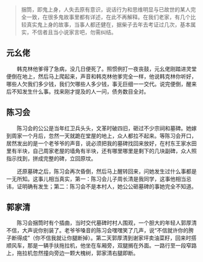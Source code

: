 > 捆筒，即鬼上身，人失去原有意识，说话行为和思维明显与已故世的某人完全一致，在很多鬼故事里都有详述，在此不再解释。在我们老家，有几个比较真实鬼上身的故事，当事人都还健在，据柴子去年去考证过几次，基本属实，不信者且当小说家言吧，勿需纠结。

## 元幺佬
&emsp;&emsp;韩克林他爹得了急病，没几日便死了。照惯例打一夜丧鼓，元幺佬刚踏进灵堂便倒在地上，然后马上爬起来，声音和韩克林他爹完全一样，他说韩克林你听好，哪些人欠我们多少钱，我们欠哪些人多少钱，事无巨细一一交代。说完便倒，醒来后不知发生什么事。找来刚才提及的人一问，债务数目全对。
## 陈习会
&emsp;&emsp;陈习会的公公是当年红卫兵头头，文革时破四旧，砸过不少宗祠和墓碑。她嫁到周家一个月后，忽然一天就跪在堂屋的地上，众人都拉不起来。等陈习会开口，居然发出的是一个老爷爷的声音，说必须把我的墓碑找回来放好，在村东王家水田里有半块，自己周家老屋的墙角有半块，还有哪里哪里是剩下的几块副碑，众人照指示找到，拼成完整的碑，立回原坟。

&emsp;&emsp;还原墓碑之后，陈习会再次昏倒，然后马上醒转回来，问她发生过什么事都是一无所知。这事儿相当真实，第一：陈习会儿子周长清是我同学，这事他相当忌讳，证明确有发生；第二：陈习会不是本村人，她公公砸墓碑的事她完全不知道。

## 郭家清
&emsp;&emsp;陈习会捆筒时有个插曲，当时交代墓碑时村人围观，一个胆大的年轻人郭厚清不信，大声说你别装了。老爷爷嗓音的陈习会嘿嘿笑了几声，说“不信就许你的胯子断得成”（你不信我就让你腿断掉）。第二天郭厚清到谢家坪卖油菜籽，回来时搭顺风车，那是一辆手扶拖拉机，他坐在车厢旁，双腿搁在外面。一路行至一段窄路上，拖拉机忽然撞向旁边一颗大槐树，郭家清右腿即断。

<!-- ##{"timestamp":1310725536}## -->